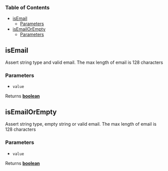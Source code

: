 <!-- Generated by documentation.js. Update this documentation by updating the source code. -->

### Table of Contents

-   [isEmail][1]
    -   [Parameters][2]
-   [isEmailOrEmpty][3]
    -   [Parameters][4]

## isEmail

Assert string type and valid email. The max length of email is 128 characters

### Parameters

-   `value`  

Returns **[boolean][5]** 

## isEmailOrEmpty

Assert string type, empty string or valid email. The max length of email is 128 characters

### Parameters

-   `value`  

Returns **[boolean][5]** 

[1]: #isemail

[2]: #parameters

[3]: #isemailorempty

[4]: #parameters-1

[5]: https://developer.mozilla.org/docs/Web/JavaScript/Reference/Global_Objects/Boolean
